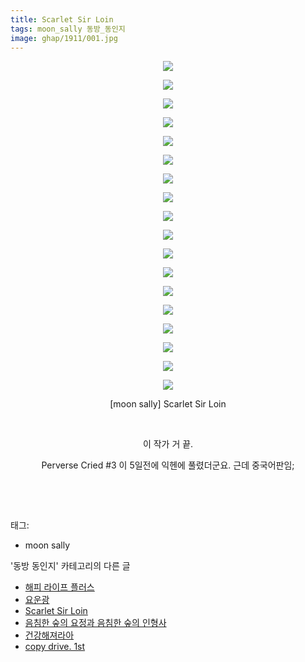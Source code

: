 ```yaml
---
title: Scarlet Sir Loin
tags: moon_sally 동방_동인지
image: ghap/1911/001.jpg
---
```

<div class="article">
<p style="text-align: center; clear: none; float: none;"><img src="{{ site.nasurl }}/ghap/1911/001.jpg"/></p>
<p style="text-align: center; clear: none; float: none;"><img src="{{ site.nasurl }}/ghap/1911/002.jpg"/></p>
<p style="text-align: center; clear: none; float: none;"><img src="{{ site.nasurl }}/ghap/1911/003.jpg"/></p>
<p style="text-align: center; clear: none; float: none;"><img src="{{ site.nasurl }}/ghap/1911/004.jpg"/></p>
<p style="text-align: center; clear: none; float: none;"><img src="{{ site.nasurl }}/ghap/1911/005.jpg"/></p>
<p style="text-align: center; clear: none; float: none;"><img src="{{ site.nasurl }}/ghap/1911/006.jpg"/></p>
<p style="text-align: center; clear: none; float: none;"><img src="{{ site.nasurl }}/ghap/1911/007.jpg"/></p>
<p style="text-align: center; clear: none; float: none;"><img src="{{ site.nasurl }}/ghap/1911/008.jpg"/></p>
<p style="text-align: center; clear: none; float: none;"><img src="{{ site.nasurl }}/ghap/1911/009.jpg"/></p>
<p style="text-align: center; clear: none; float: none;"><img src="{{ site.nasurl }}/ghap/1911/010.jpg"/></p>
<p style="text-align: center; clear: none; float: none;"><img src="{{ site.nasurl }}/ghap/1911/011.jpg"/></p>
<p style="text-align: center; clear: none; float: none;"><img src="{{ site.nasurl }}/ghap/1911/012.jpg"/></p>
<p style="text-align: center; clear: none; float: none;"><img src="{{ site.nasurl }}/ghap/1911/013.jpg"/></p>
<p style="text-align: center; clear: none; float: none;"><img src="{{ site.nasurl }}/ghap/1911/014.jpg"/></p>
<p style="text-align: center; clear: none; float: none;"><img src="{{ site.nasurl }}/ghap/1911/015.jpg"/></p>
<p style="text-align: center; clear: none; float: none;"><img src="{{ site.nasurl }}/ghap/1911/016.jpg"/></p>
<p style="text-align: center; clear: none; float: none;"><img src="{{ site.nasurl }}/ghap/1911/017.jpg"/></p>
<p style="text-align: center; clear: none; float: none;"><img src="{{ site.nasurl }}/ghap/1911/018.jpg"/></p>
<p style="text-align: center; clear: none; float: none;">[moon sally] Scarlet Sir Loin</p>
<p style="text-align: center; clear: none; float: none;"><br/></p>
<p style="text-align: center; clear: none; float: none;">이 작가 거 끝.</p>
<p style="text-align: center; clear: none; float: none;">Perverse Cried #3 이 5일전에 익헨에 풀렸더군요. 근데 중국어판임;</p>
<p style="text-align: center; clear: none; float: none;"><br/></p>
<p><br/></p>
</div><div class="tagTrail">
<p>태그: </p>
<ul>
<li>moon sally</li>
</ul>
</div><div class="another">
<p>'동방 동인지' 카테고리의 다른 글</p>
<ul>
<li><a href="/2016-08-29-ghap_1913">해피 라이프 플러스</a></li>
<li><a href="/2016-08-29-ghap_1912">요운광</a></li>
<li><a href="/2016-08-29-ghap_1911">Scarlet Sir Loin</a></li>
<li><a href="/2016-08-29-ghap_1910">음침한 숲의 요정과 음침한 숲의 인형사</a></li>
<li><a href="/2016-08-29-ghap_1909">건강해져라아</a></li>
<li><a href="/2016-08-29-ghap_1908">copy drive. 1st</a></li>
</ul>
</div><div class="cb_module cb_fluid">
<div class="cb_wrt cb_profile">
</div><!-- commentList close -->
</div>